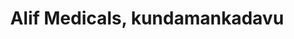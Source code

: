 ---
title: "Alif Medicals, kundamankadavu"
url: /peyad/alif-medicals-kundamankadavu/
shop: chemist
---